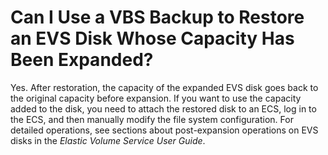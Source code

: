 # Can I Use a VBS Backup to Restore an EVS Disk Whose Capacity Has Been Expanded?<a name="EN-US_TOPIC_0018020175"></a>

Yes. After restoration, the capacity of the expanded EVS disk goes back to the original capacity before expansion. If you want to use the capacity added to the disk, you need to attach the restored disk to an ECS, log in to the ECS, and then manually modify the file system configuration. For detailed operations, see sections about post-expansion operations on EVS disks in the  _Elastic Volume Service User Guide_.

